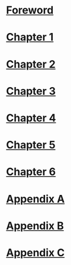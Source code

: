# [Foreword](foreword.md)
# [Chapter 1](ch1.md)
# [Chapter 2](ch2.md)
# [Chapter 3](ch3.md)
# [Chapter 4](ch4.md)
# [Chapter 5](ch5.md)
# [Chapter 6](ch6.md)
# [Appendix A](apA.md)
# [Appendix B](apB.md)
# [Appendix C](apC.md)